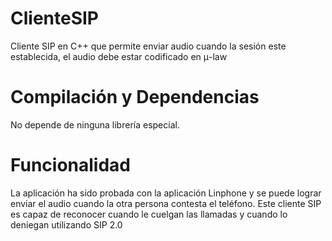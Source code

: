 # ClienteSIP
Cliente SIP en C++ que permite enviar audio cuando la sesión este establecida, el audio debe estar codificado en μ-law 

# Compilación y Dependencias
No depende de ninguna librería especial.

# Funcionalidad
La aplicación ha sido probada con la aplicación Linphone y se puede lograr enviar el audio cuando la otra persona contesta el teléfono. Este cliente SIP es capaz de reconocer cuando le cuelgan las llamadas y cuando lo deniegan utilizando SIP 2.0